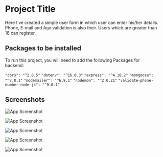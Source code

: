 # Project Title
Here I've created a simple user form in which user can enter his/her details. Phone, E-mail and Age validation is also their. Users which are greater than 18 can register.


## Packages to be installed

To run this project, you will need to add the following Packages for backend:

`"cors": "^2.8.5"`
`"dotenv": "^16.0.3"`
`"express": "^4.18.2"`
`"mongoose": "^7.0.1"`
`"nodemailer": "^6.9.1"`
`"nodemon": "^2.0.21"`
`"validate-phone-number-node-js": "^0.0.1"`


## Screenshots

![App Screenshot](https://drive.google.com/file/d/1NGccJaBjDhNffu_L9juBtDqhm3TEesfD/view?usp=share_link)

![App Screenshot](https://drive.google.com/file/d/1UD8pRUIvqzMG4xkgS5tiXbJCIUgtELQE/view?usp=share_link)

![App Screenshot](https://drive.google.com/file/d/1rETW_lYBowyfwVfiuw5n2fO755bRL0xs/view?usp=share_link)

![App Screenshot](https://drive.google.com/file/d/17t-Z9qVHeBCaAinqHpPFxJeaMW7Mqhb2/view?usp=share_link)

![App Screenshot](https://drive.google.com/file/d/1GaWsGIjQ26gm1sQd2jTyjWrx_dOTepuP/view?usp=share_link)

